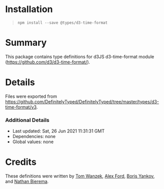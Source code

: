 # Installation
> `npm install --save @types/d3-time-format`

# Summary
This package contains type definitions for d3JS d3-time-format module (https://github.com/d3/d3-time-format/).

# Details
Files were exported from https://github.com/DefinitelyTyped/DefinitelyTyped/tree/master/types/d3-time-format/v3.

### Additional Details
 * Last updated: Sat, 26 Jun 2021 11:31:31 GMT
 * Dependencies: none
 * Global values: none

# Credits
These definitions were written by [Tom Wanzek](https://github.com/tomwanzek), [Alex Ford](https://github.com/gustavderdrache), [Boris Yankov](https://github.com/borisyankov), and [Nathan Bierema](https://github.com/Methuselah96).
